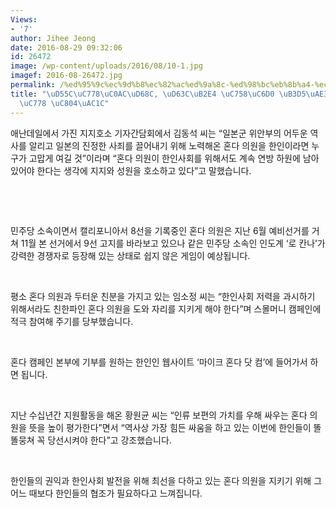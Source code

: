 ```yaml
---
Views:
- '7'
author: Jihee Jeong
date: 2016-08-29 09:32:06
id: 26472
image: /wp-content/uploads/2016/08/10-1.jpg
imagef: 2016-08-26472.jpg
permalink: /%ed%95%9c%ec%9d%b8%ec%82%ac%ed%9a%8c-%ed%98%bc%eb%8b%a4-%ec%9d%98%ec%9b%90-%eb%8f%95%ea%b8%b0-%ec%ba%a0%ed%8e%98%ec%9d%b8-%ec%a0%84%ea%b0%9c/
title: "\uD55C\uC778\uC0AC\uD68C, \uD63C\uB2E4 \uC758\uC6D0 \uB3D5\uAE30 \uCEA0\uD398\
  \uC778 \uC804\uAC1C"
---
```


애난데일에서 가진 지지호소 기자간담회에서 김동석 씨는 “일본군 위안부의 어두운 역사를 알리고 일본의 진정한 사죄를 끌어내기 위해 노력해온 혼다 의원을 한인이라면 누구가 고맙게 여길 것”이라며 “혼다 의원이 한인사회를 위해서도 계속 연방 하원에 남아 있어야 한다는 생각에 지지와 성원을 호소하고 있다”고 말했습니다.

&nbsp;

&nbsp;

민주당 소속이면서 캘리포니아서 8선을 기록중인 혼다 의원은 지난 6월 예비선거를 거쳐 11월 본 선거에서 9선 고지를 바라보고 있으나 같은 민주당 소속인 인도계 ‘로 칸나’가 강력한 경쟁자로 등장해 있는 상태로 쉽지 않은 게임이 예상됩니다.

&nbsp;

평소 혼다 의원과 두터운 친분을 가지고 있는 임소정 씨는 “한인사회 저력을 과시하기 위해서라도 친한파인 혼다 의원을 도와 자리를 지키게 해야 한다”며 스몰머니 캠페인에 적극 참여해 주기를 당부했습니다.

&nbsp;

혼다 캠페인 본부에 기부를 원하는 한인인 웹사이트 ‘마이크 혼다 닷 컴’에 들어가서 하면 됩니다.

&nbsp;

지난 수십년간 지원활동을 해온 황원균 씨는 “인류 보편의 가치를 우해 싸우는 혼다 의원을 뜻을 높이 평가한다”면서 “역사상 가장 힘든 싸움을 하고 있는 이번에 한인들이 똘똘뭉쳐 꼭 당선시켜야 한다”고 강조했습니다.

&nbsp;

한인들의 권익과 한인사회 발전을 위해 최선을 다하고 있는 혼다 의원을 지키기 위해 그 어느 때보다 한인들의 협조가 필요하다고 느껴집니다.